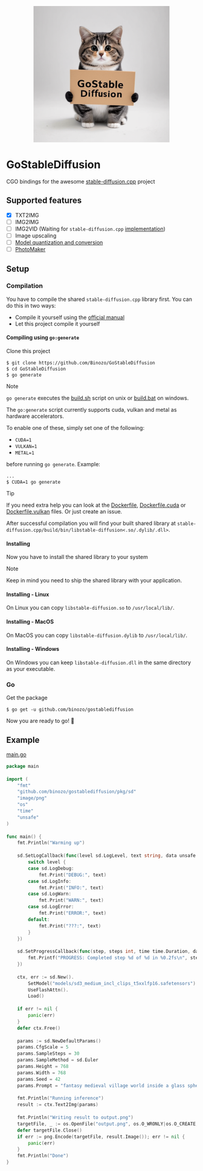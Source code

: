<p align="center">
  <img src="./assets/thumbnail.png" width="360x">
</p>

# GoStableDiffusion

CGO bindings for the awesome [stable-diffusion.cpp](https://github.com/leejet/stable-diffusion.cpp) project

## Supported features
- [x] TXT2IMG
- [ ] IMG2IMG
- [ ] IMG2VID (Waiting for `stable-diffusion.cpp` [implementation](https://github.com/leejet/stable-diffusion.cpp/blob/10c6501bd05a697e014f1bee3a84e5664290c489/examples/cli/main.cpp#L821))
- [ ] Image upscaling
- [ ] [Model quantization and conversion](https://github.com/leejet/stable-diffusion.cpp/blob/master/docs/quantization_and_gguf.md)
- [ ] [PhotoMaker](https://github.com/leejet/stable-diffusion.cpp/blob/master/docs/photo_maker.md)

## Setup

### Compilation

You have to compile the shared `stable-diffusion.cpp` library first. You can do this in two ways:

- Compile it yourself using the [official manual](https://github.com/leejet/stable-diffusion.cpp?tab=readme-ov-file#build)
- Let this project compile it yourself

#### Compiling using `go:generate`

Clone this project
```shell
$ git clone https://github.com/Binozo/GoStableDiffusion
$ cd GoStableDiffusion
$ go generate
```

> [!NOTE]
> `go generate` executes the [build.sh](./build.sh) script on unix or [build.bat](./build.bat) on windows.

The `go:generate` script currently supports cuda, vulkan and metal as hardware accelerators.

To enable one of these, simply set one of the following:
- `CUDA=1`
- `VULKAN=1`
- `METAL=1`

before running `go generate`. Example:

```shell
...
$ CUDA=1 go generate
```

> [!TIP]
> If you need extra help you can look at the [Dockerfile](./Dockerfile), [Dockerfile.cuda](./Dockerfile.cuda) or [Dockerfile.vulkan](./Dockerfile.vulkan) files.
> Or just create an issue.

After successful compilation you will find your built shared library at `stable-diffusion.cpp/build/bin/libstable-diffusion<.so/.dylib/.dll>`.

#### Installing

Now you have to install the shared library to your system

> [!NOTE]
> Keep in mind you need to ship the shared library with your application.

#### Installing - Linux
On Linux you can copy `libstable-diffusion.so` to `/usr/local/lib/`.

#### Installing - MacOS
On MacOS you can copy `libstable-diffusion.dylib` to `/usr/local/lib/`.

#### Installing - Windows
On Windows you can keep `libstable-diffusion.dll` in the same directory as your executable.


### Go

Get the package
```shell
$ go get -u github.com/binozo/gostablediffusion
```

Now you are ready to go! 🚀

## Example

[main.go](./cmd/main/main.go)
```go
package main

import (
	"fmt"
	"github.com/binozo/gostablediffusion/pkg/sd"
	"image/png"
	"os"
	"time"
	"unsafe"
)

func main() {
	fmt.Println("Warming up")

	sd.SetLogCallback(func(level sd.LogLevel, text string, data unsafe.Pointer) {
		switch level {
		case sd.LogDebug:
			fmt.Print("DEBUG:", text)
		case sd.LogInfo:
			fmt.Print("INFO:", text)
		case sd.LogWarn:
			fmt.Print("WARN:", text)
		case sd.LogError:
			fmt.Print("ERROR:", text)
		default:
			fmt.Print("???:", text)
		}
	})

	sd.SetProgressCallback(func(step, steps int, time time.Duration, data unsafe.Pointer) {
		fmt.Printf("PROGRESS: Completed step %d of %d in %0.2fs\n", step, steps, time.Seconds())
	})

	ctx, err := sd.New().
		SetModel("models/sd3_medium_incl_clips_t5xxlfp16.safetensors").
		UseFlashAttn().
		Load()

	if err != nil {
		panic(err)
	}
	defer ctx.Free()

	params := sd.NewDefaultParams()
	params.CfgScale = 5
	params.SampleSteps = 30
	params.SampleMethod = sd.Euler
	params.Height = 768
	params.Width = 768
	params.Seed = 42
	params.Prompt = "fantasy medieval village world inside a glass sphere , high detail, fantasy, realistic, light effect, hyper detail, volumetric lighting, cinematic, macro, depth of field, blur, red light and clouds from the back, highly detailed epic cinematic concept art cg render made in maya, blender and photoshop, octane render, excellent composition, dynamic dramatic cinematic lighting, aesthetic, very inspirational, world inside a glass sphere by james gurney by artgerm with james jean, joe fenton and tristan eaton by ross tran, fine details, 4k resolution"

	fmt.Println("Running inference")
	result := ctx.Text2Img(params)

	fmt.Println("Writing result to output.png")
	targetFile, _ := os.OpenFile("output.png", os.O_WRONLY|os.O_CREATE, 0600)
	defer targetFile.Close()
	if err := png.Encode(targetFile, result.Image()); err != nil {
		panic(err)
	}
	fmt.Println("Done")
}


```